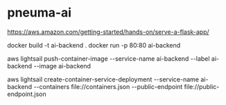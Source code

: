 # pneuma-ai
 
https://aws.amazon.com/getting-started/hands-on/serve-a-flask-app/

docker build -t ai-backend .
docker run -p 80:80 ai-backend

aws lightsail push-container-image --service-name ai-backend --label ai-backend --image ai-backend

aws lightsail create-container-service-deployment --service-name ai-backend --containers file://containers.json --public-endpoint file://public-endpoint.json

